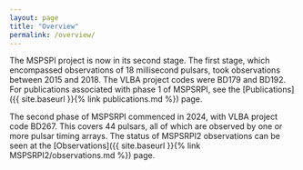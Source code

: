 ```yaml
---
layout: page
title: "Overview"
permalink: /overview/
---
```


The MSPSPI project is now in its second stage. The first stage, which encompassed observations of 18 millisecond pulsars, took observations between 2015 and 2018. The VLBA project codes were BD179 and BD192. For publications associated with phase 1 of MSPSRPI, see the [Publications]({{ site.baseurl }}{% link publications.md %}) page.

The second phase of MSPSRPI commenced in 2024, with VLBA project code BD267. This covers 44 pulsars, all of which are observed by one or more pulsar timing arrays. The status of MSPSRPI2 observations can be seen at the [Observations]({{ site.baseurl }}{% link MSPSRPI2/observations.md %}) page.
